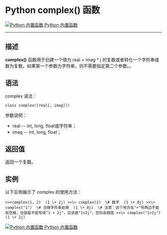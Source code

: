 Python complex() 函数
===================

 [![Python 内置函数](../images/up.gif) Python 内置函数](python-built-in-functions.html)

* * *

描述
--

**complex()** 函数用于创建一个值为 real + imag * j 的复数或者转化一个字符串或数为复数。如果第一个参数为字符串，则不需要指定第二个参数。。

语法
--

complex 语法：
```
class complex([real[, imag]])
```
参数说明：

*   real -- int, long, float或字符串；
*   imag -- int, long, float；

返回值
---

返回一个复数。

实例
--

以下实例展示了 complex 的使用方法：
```
>>>complex(1, 2)  (1 \+ 2j) >>\> complex(1)  \# 数字  (1 \+ 0j) >>\> complex("1")  \# 当做字符串处理  (1 \+ 0j)  \# 注意：这个地方在"+"号两边不能有空格，也就是不能写成"1 + 2j"，应该是"1+2j"，否则会报错 >>\> complex("1+2j")  (1 \+ 2j)
```
 [![Python 内置函数](../images/up.gif) Python 内置函数](python-built-in-functions.html)